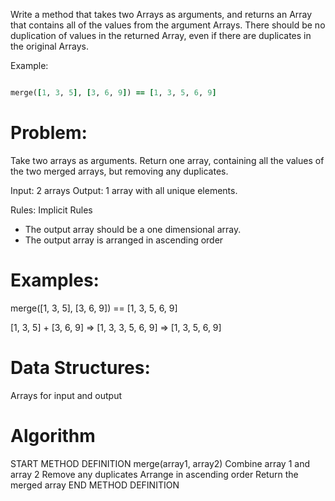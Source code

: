 Write a method that takes two Arrays as arguments, and returns an Array that contains all of the values from the argument Arrays. There should be no duplication of values in the returned Array, even if there are duplicates in the original Arrays.

Example: 

```ruby

merge([1, 3, 5], [3, 6, 9]) == [1, 3, 5, 6, 9]
```

# Problem:

Take two arrays as arguments.
Return one array, containing all the values of the two merged arrays, but removing any duplicates. 

Input: 2 arrays
Output: 1 array with all unique elements.

Rules: 
Implicit Rules 
- The output array should be a one dimensional array.
- The output array is arranged in ascending order

# Examples: 

merge([1, 3, 5], [3, 6, 9]) == [1, 3, 5, 6, 9]

[1, 3, 5] + [3, 6, 9] => [1, 3, 3, 5, 6, 9] => [1, 3, 5, 6, 9]

# Data Structures: 
Arrays for input and output

# Algorithm

START METHOD DEFINITION merge(array1, array2)
  Combine array 1 and array 2 
  Remove any duplicates
  Arrange in ascending order
  Return the merged array
END METHOD DEFINITION
